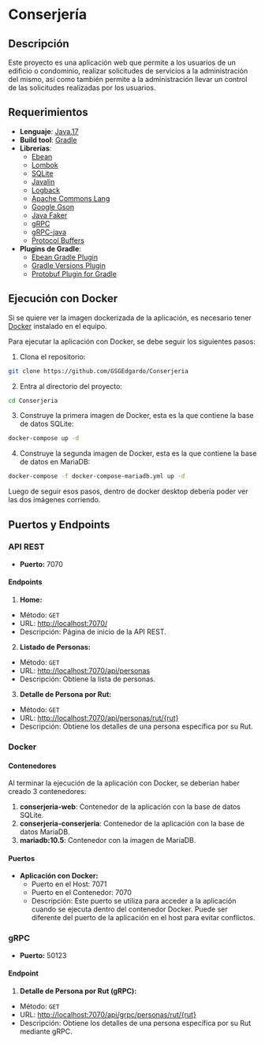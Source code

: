 # Conserjería

## Descripción
Este proyecto es una aplicación web que permite a los usuarios de un edificio
o condominio, realizar solicitudes de servicios a la administración del mismo,
así como también permite a la administración llevar un control de las solicitudes
realizadas por los usuarios.

## Requerimientos

- **Lenguaje**: [Java.17](https://jdk.java.net/)
- **Build tool**: [Gradle](https://gradle.org/)
- **Librerías**:
   - [Ebean](https://ebean.io/)
   - [Lombok](https://projectlombok.org/)
   - [SQLite](https://www.sqlite.org/index.html)
   - [Javalin](https://javalin.io/)
   - [Logback](https://logback.qos.ch/)
   - [Apache Commons Lang](https://commons.apache.org/proper/commons-lang/)
   - [Google Gson](https://github.com/google/gson)
   - [Java Faker](https://github.com/DiUS/java-faker)
   - [gRPC](https://grpc.io/)
   - [gRPC-java](https://github.com/grpc/grpc-java)
   - [Protocol Buffers](https://protobuf.dev/)
- **Plugins de Gradle**:
   - [Ebean Gradle Plugin](https://github.com/ebean-orm-tools/ebean-gradle-plugin)
   - [Gradle Versions Plugin](https://github.com/ben-manes/gradle-versions-plugin)
   - [Protobuf Plugin for Gradle](https://github.com/google/protobuf-gradle-plugin)
  
## Ejecución con Docker

Si se quiere ver la imagen dockerizada de la aplicación, es necesario tener 
[Docker](https://www.docker.com/products/docker-desktop/) instalado en el equipo.

Para ejecutar la aplicación con Docker, se debe seguir los siguientes pasos:

1. Clona el repositorio:

```bash
git clone https://github.com/GSGEdgardo/Conserjeria
```

2. Entra al directorio del proyecto:

```bash
cd Conserjeria
```

3. Construye la primera imagen de Docker, esta es la que contiene la 
base de datos SQLite:

```bash
docker-compose up -d
```

4. Construye la segunda imagen de Docker, esta es la que contiene la
base de datos en MariaDB:

```bash
docker-compose -f docker-compose-mariadb.yml up -d
```
Luego de seguir esos pasos, dentro de docker desktop debería poder 
ver las dos imágenes corriendo.

## Puertos y Endpoints

### API REST

- **Puerto:** 7070

#### Endpoints

1. **Home:**
  - Método: `GET`
  - URL: [http://localhost:7070/](http://localhost:7070/)
  - Descripción: Página de inicio de la API REST.

2. **Listado de Personas:**
  - Método: `GET`
  - URL: [http://localhost:7070/api/personas](http://localhost:7070/api/personas)
  - Descripción: Obtiene la lista de personas.

3. **Detalle de Persona por Rut:**
  - Método: `GET`
  - URL: [http://localhost:7070/api/personas/rut/{rut}](http://localhost:7070/api/personas/rut/{rut})
  - Descripción: Obtiene los detalles de una persona específica por su Rut.

### Docker

#### Contenedores

Al terminar la ejecución de la aplicación con Docker, se deberían haber creado 3 contenedores:

1. **conserjeria-web**: Contenedor de la aplicación con la base de datos SQLite.
2. **conserjeria-conserjeria**: Contenedor de la aplicación con la base de datos MariaDB.
3. **mariadb:10.5**: Contenedor con la imagen de MariaDB.

#### Puertos

- **Aplicación con Docker:**
  - Puerto en el Host: 7071
  - Puerto en el Contenedor: 7070
  - Descripción: Este puerto se utiliza para acceder a la aplicación cuando se ejecuta dentro del contenedor Docker. Puede ser diferente del puerto de la aplicación en el host para evitar conflictos.
### gRPC

- **Puerto:** 50123

#### Endpoint

1. **Detalle de Persona por Rut (gRPC):**
  - Método: `GET`
  - URL: [http://localhost:7070/api/grpc/personas/rut/{rut}](http://localhost:7070/api/grpc/personas/rut/{rut})
  - Descripción: Obtiene los detalles de una persona específica por su Rut mediante gRPC.



